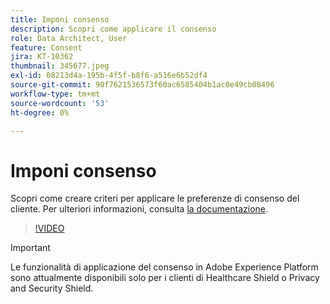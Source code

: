```yaml
---
title: Imponi consenso
description: Scopri come applicare il consenso
role: Data Architect, User
feature: Consent
jira: KT-10362
thumbnail: 345677.jpeg
exl-id: 08213d4a-195b-4f5f-b8f6-a516e6b52df4
source-git-commit: 90f7621536573f60ac6585404b1ac0e49cb08496
workflow-type: tm+mt
source-wordcount: '53'
ht-degree: 0%

---
```


# Imponi consenso

Scopri come creare criteri per applicare le preferenze di consenso del cliente. Per ulteriori informazioni, consulta [la documentazione](https://experienceleague.adobe.com/docs/experience-platform/data-governance/enforcement/auto-enforcement.html).

>[!VIDEO](https://video.tv.adobe.com/v/345677?quality=12&learn=on)

>[!IMPORTANT]
>
> Le funzionalità di applicazione del consenso in Adobe Experience Platform sono attualmente disponibili solo per i clienti di Healthcare Shield o Privacy and Security Shield.
